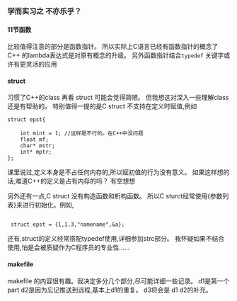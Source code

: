 ### 学而实习之 不亦乐乎？

#### 11节函数 
比较值得注意的部分是函数指针。
所以实际上C语言已经有函数指针的概念了
C++ 的lambda表达式是对原有概念的升级。
另外函数指针结合`typedef` 关键字或许有更灵活的应用

#### struct
习惯了C++的class 再看 struct 可能会觉得简陋。
但我想这对深入一些理解class还是有帮助的。
特别值得一提的是C struct 不支持在定义时赋值,例如

```
struct epst{

    int mint = 1; //这样是不行的。在C++中没问题
    float mf;
    char* mstr;
    int* mptr;
};
```
课里说过,定义本身是不占任何内存的,所以赋初值的行为没有意义。
如果这样想的话,难道C++的定义是占有内存的吗？
有空想想

另外还有一点,C struct 没有构造函数和析构函数。
所以C sturct经常使用{参数列表}来进行初始化。例如,

```

 struct epst = {1,1.3,"namename",&a}; 

```
还有,struct的定义经常搭配typedef使用,详细参加strc部分。
我怀疑如果不结合使用,怕是会被质疑作为C程序员的专业性......


#### makefile 
makefile 的内容很有趣。我决定多分几个部分,尽可能详细一些记录。
d1是第一个part d2是因为忘记推送到远程,基本上d1的重复。
d3将会是 d1 d2的补充。

